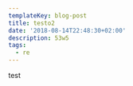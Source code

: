 ```yaml
---
templateKey: blog-post
title: testo2
date: '2018-08-14T22:48:30+02:00'
description: 53w5
tags:
  - re
---
```

test
